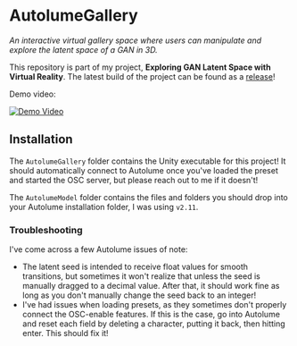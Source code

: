 # AutolumeGallery

*An interactive virtual gallery space where users can manipulate and explore the latent space of a GAN in 3D.*

This repository is part of my project, **Exploring GAN Latent Space with Virtual Reality**. The latest build of the
project can be found as a [release](https://github.com/rdezwart/AutolumeGallery/releases/latest)!

Demo video:

[![Demo Video](http://i.ytimg.com/vi/w-MfGlRWaFY/hqdefault.jpg)](https://www.youtube.com/watch?v=w-MfGlRWaFY)

## Installation

The `AutolumeGallery` folder contains the Unity executable for this project! It should automatically connect to Autolume
once you've loaded the preset and started the OSC server, but please reach out to me if it doesn't!

The `AutolumeModel` folder contains the files and folders you should drop into your Autolume installation folder, I was
using `v2.11`.

### Troubleshooting

I've come across a few Autolume issues of note:

- The latent seed is intended to receive float values for smooth transitions, but sometimes it won't realize that unless
  the seed is manually dragged to a decimal value. After that, it should work fine as long as you don't manually change
  the seed back to an integer!
- I've had issues when loading presets, as they sometimes don't properly connect the OSC-enable features. If this is the
  case, go into Autolume and reset each field by deleting a character, putting it back, then hitting enter. This should
  fix it!
